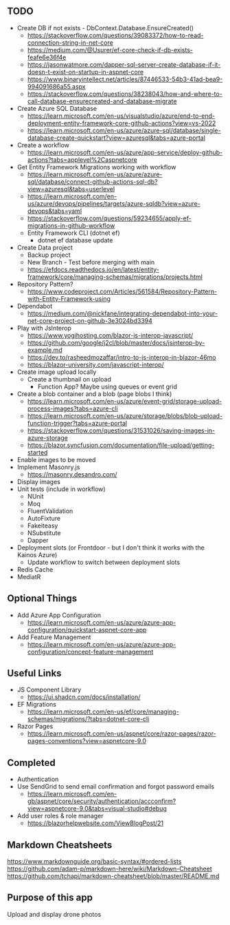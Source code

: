 
## TODO
- Create DB if not exists - DbContext.Database.EnsureCreated()
  - https://stackoverflow.com/questions/39083372/how-to-read-connection-string-in-net-core
  - https://medium.com/@Usurer/ef-core-check-if-db-exists-feafe6e36f4e
  - https://jasonwatmore.com/dapper-sql-server-create-database-if-it-doesn-t-exist-on-startup-in-aspnet-core
  - https://www.binaryintellect.net/articles/87446533-54b3-41ad-bea9-994091686a55.aspx
  - https://stackoverflow.com/questions/38238043/how-and-where-to-call-database-ensurecreated-and-database-migrate
- Create Azure SQL Database
  - https://learn.microsoft.com/en-us/visualstudio/azure/end-to-end-deployment-entity-framework-core-github-actions?view=vs-2022
  - https://learn.microsoft.com/en-us/azure/azure-sql/database/single-database-create-quickstart?view=azuresql&tabs=azure-portal
- Create a workflow
  - https://learn.microsoft.com/en-us/azure/app-service/deploy-github-actions?tabs=applevel%2Caspnetcore
- Get Entity Framework Migrations working with workflow
  - https://learn.microsoft.com/en-us/azure/azure-sql/database/connect-github-actions-sql-db?view=azuresql&tabs=userlevel
  - https://learn.microsoft.com/en-us/azure/devops/pipelines/targets/azure-sqldb?view=azure-devops&tabs=yaml
  - https://stackoverflow.com/questions/59234655/apply-ef-migrations-in-github-workflow
  - Entity Framework CLI (dotnet ef)
    - dotnet ef database update
- Create Data project
  - Backup project
  - New Branch - Test before merging with main
  - https://efdocs.readthedocs.io/en/latest/entity-framework/core/managing-schemas/migrations/projects.html
- Repository Pattern?
  - https://www.codeproject.com/Articles/561584/Repository-Pattern-with-Entity-Framework-using
- Dependabot
  - https://medium.com/@nickfane/integrating-dependabot-into-your-net-core-project-on-github-3e3024bd3394
- Play with JsInterop
  - https://www.yogihosting.com/blazor-js-interop-javascript/
  - https://github.com/google/j2cl/blob/master/docs/jsinterop-by-example.md
  - https://dev.to/rasheedmozaffar/intro-to-js-interop-in-blazor-46mo
  - https://blazor-university.com/javascript-interop/
- Create image upload locally
  - Create a thumbnail on upload
    - Function App? Maybe using queues or event grid
- Create a blob container and a blob (page blobs I think)
  - https://learn.microsoft.com/en-us/azure/event-grid/storage-upload-process-images?tabs=azure-cli 
  - https://learn.microsoft.com/en-us/azure/storage/blobs/blob-upload-function-trigger?tabs=azure-portal
  - https://stackoverflow.com/questions/31531026/saving-images-in-azure-storage
  - https://blazor.syncfusion.com/documentation/file-upload/getting-started
- Enable images to be moved
- Implement Masonry.js
  - https://masonry.desandro.com/
- Display images
- Unit tests (include in workflow)
  - NUnit
  - Moq
  - FluentValidation
  - AutoFixture
  - Fakeiteasy
  - NSubstitute
  - Dapper
- Deployment slots (or Frontdoor - but I don't think it works with the Kainos Azure)
  - Update workflow to switch between deployment slots
- Redis Cache
- MediatR

## Optional Things
- Add Azure App Configuration
  - https://learn.microsoft.com/en-us/azure/azure-app-configuration/quickstart-aspnet-core-app
- Add Feature Management
  - https://learn.microsoft.com/en-us/azure/azure-app-configuration/concept-feature-management

## Useful Links
- JS Component Library
  - https://ui.shadcn.com/docs/installation/
- EF Migrations
  - https://learn.microsoft.com/en-us/ef/core/managing-schemas/migrations/?tabs=dotnet-core-cli
- Razor Pages
  - https://learn.microsoft.com/en-us/aspnet/core/razor-pages/razor-pages-conventions?view=aspnetcore-9.0

## Completed
- Authentication
- Use SendGrid to send email confirmation and forgot password emails
  - https://learn.microsoft.com/en-gb/aspnet/core/security/authentication/accconfirm?view=aspnetcore-9.0&tabs=visual-studio#debug
- Add user roles & role manager
  - https://blazorhelpwebsite.com/ViewBlogPost/21


## Markdown Cheatsheets
https://www.markdownguide.org/basic-syntax/#ordered-lists  
https://github.com/adam-p/markdown-here/wiki/Markdown-Cheatsheet  
https://github.com/tchapi/markdown-cheatsheet/blob/master/README.md

## Purpose of this app
Upload and display drone photos